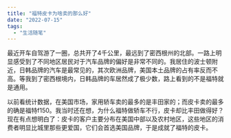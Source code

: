 ```yaml
---
title: "福特皮卡为啥卖的那么好"
date: "2022-07-15"
tags: 
  - "生活随笔"
---
```


最近开车自驾游了一圈，总共开了4千公里，最远到了密西根州的北部。一路上明显感受到了不同地区居民对于汽车品牌的偏好是非常不同的。我居住的波士顿附近，日韩品牌的汽车是最常见的，其次欧洲品牌，美国本土品牌的占有率反而不高。等我到了密西根境内，日韩品牌的车居然成了极少数，路上看到的不是福特就是通用。

以前看统计数据，在美国市场，家用轿车卖的最多的是丰田家的；而皮卡卖的最多的确是福特f150。我当时还在想，为什么福特做轿车不行，皮卡却比丰田做得好？现在有点想明白了：皮卡的客户主要分布在美国中部以及农村地区，这些地区的消费者明显比城里那些更爱国，它们会首选美国品牌，于是成就了福特的皮卡。
